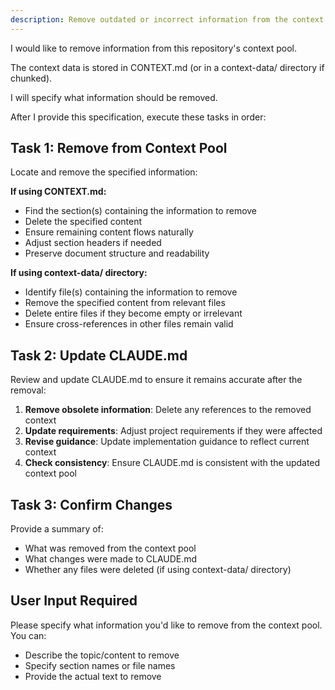 ```yaml
---
description: Remove outdated or incorrect information from the context pool
---
```


I would like to remove information from this repository's context pool.

The context data is stored in CONTEXT.md (or in a context-data/ directory if chunked).

I will specify what information should be removed.

After I provide this specification, execute these tasks in order:

## Task 1: Remove from Context Pool

Locate and remove the specified information:

**If using CONTEXT.md:**
- Find the section(s) containing the information to remove
- Delete the specified content
- Ensure remaining content flows naturally
- Adjust section headers if needed
- Preserve document structure and readability

**If using context-data/ directory:**
- Identify file(s) containing the information to remove
- Remove the specified content from relevant files
- Delete entire files if they become empty or irrelevant
- Ensure cross-references in other files remain valid

## Task 2: Update CLAUDE.md

Review and update CLAUDE.md to ensure it remains accurate after the removal:

1. **Remove obsolete information**: Delete any references to the removed context
2. **Update requirements**: Adjust project requirements if they were affected
3. **Revise guidance**: Update implementation guidance to reflect current context
4. **Check consistency**: Ensure CLAUDE.md is consistent with the updated context pool

## Task 3: Confirm Changes

Provide a summary of:
- What was removed from the context pool
- What changes were made to CLAUDE.md
- Whether any files were deleted (if using context-data/ directory)

## User Input Required

Please specify what information you'd like to remove from the context pool. You can:
- Describe the topic/content to remove
- Specify section names or file names
- Provide the actual text to remove
